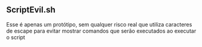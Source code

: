 ## ScriptEvil.sh

Esse é apenas um protótipo, sem qualquer risco real que utiliza caracteres de escape
para evitar mostrar comandos que serão executados ao executar o script

